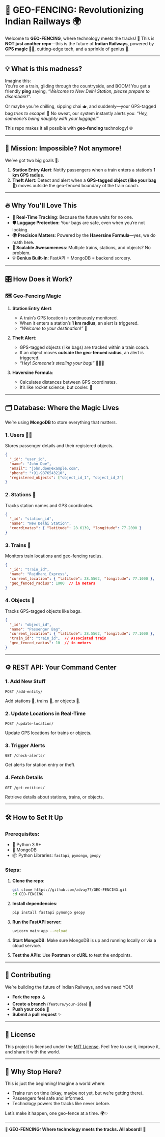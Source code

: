 # 🚀 GEO-FENCING: Revolutionizing Indian Railways 🌍

Welcome to **GEO-FENCING**, where technology meets the tracks! 🚂 This is **NOT just another repo**—this is the future of **Indian Railways**, powered by **GPS magic 🧙‍♂️**, cutting-edge tech, and a sprinkle of genius 🧠.

---

## 💡 **What is this madness?**

Imagine this:  
You’re on a train, gliding through the countryside, and BOOM! You get a friendly **ping** saying, *“Welcome to New Delhi Station, please prepare to disembark!”*.  

Or maybe you’re chilling, sipping chai 🫖, and suddenly—your GPS-tagged bag *tries to escape*! 🚨 No sweat, our system instantly alerts you: *“Hey, someone’s being naughty with your luggage!”*

This repo makes it all possible with **geo-fencing** technology! 🌐

---

## 🎯 **Mission: Impossible? Not anymore!**

We’ve got two big goals 🚀:
1. **Station Entry Alert**: Notify passengers when a train enters a station’s **1 km GPS radius.**  
2. **Theft Alert**: Detect and alert when a **GPS-tagged object (like your bag 👜)** moves outside the geo-fenced boundary of the train coach.  

---

## 🔥 **Why You’ll Love This**

- **📡 Real-Time Tracking**: Because the future waits for no one.  
- **🛡️ Luggage Protection**: Your bags are safe, even when you’re not looking.  
- **🌍 Precision Matters**: Powered by the **Haversine Formula**—yes, we do math here.  
- **🚉 Scalable Awesomeness**: Multiple trains, stations, and objects? No problem.  
- **💡 Genius Built-In**: FastAPI + MongoDB = backend sorcery.  

---

## 🎛️ **How Does it Work?**

### 🗺️ Geo-Fencing Magic

1. **Station Entry Alert**:  
   - A train’s GPS location is continuously monitored.  
   - When it enters a station’s **1 km radius**, an alert is triggered.  
   - *“Welcome to your destination!”* 🎉

2. **Theft Alert**:  
   - GPS-tagged objects (like bags) are tracked within a train coach.  
   - If an object moves **outside the geo-fenced radius**, an alert is triggered.  
   - *“Hey! Someone’s stealing your bag!”* 🏃‍♂️💨

3. **Haversine Formula**:  
   - Calculates distances between GPS coordinates.  
   - It’s like rocket science, but cooler. 🚀  

---

## 🗂️ **Database: Where the Magic Lives**

We’re using **MongoDB** to store everything that matters.

### 1. **Users** 🙋‍♂️
Stores passenger details and their registered objects.  
```json
{
  "_id": "user_id",
  "name": "John Doe",
  "email": "john.doe@example.com",
  "phone": "+91-9876543210",
  "registered_objects": ["object_id_1", "object_id_2"]
}
```

### 2. **Stations** 🚉
Tracks station names and GPS coordinates.  
```json
{
  "_id": "station_id",
  "name": "New Delhi Station",
  "coordinates": { "latitude": 28.6139, "longitude": 77.2090 }
}
```

### 3. **Trains** 🚂
Monitors train locations and geo-fencing radius.  
```json
{
  "_id": "train_id",
  "name": "Rajdhani Express",
  "current_location": { "latitude": 28.5562, "longitude": 77.1000 },
  "geo_fenced_radius": 1000  // in meters
}
```

### 4. **Objects** 👜
Tracks GPS-tagged objects like bags.  
```json
{
  "_id": "object_id",
  "name": "Passenger Bag",
  "current_location": { "latitude": 28.5562, "longitude": 77.1000 },
  "train_id": "train_id",  // Associated train
  "geo_fenced_radius": 10  // in meters
}
```

---

## ⚙️ **REST API: Your Command Center**

### 1. Add New Stuff
```http
POST /add-entity/
```
Add stations 🚉, trains 🚂, or objects 👜.

### 2. Update Locations in Real-Time
```http
POST /update-location/
```
Update GPS locations for trains or objects.

### 3. Trigger Alerts
```http
GET /check-alerts/
```
Get alerts for station entry or theft.

### 4. Fetch Details
```http
GET /get-entities/
```
Retrieve details about stations, trains, or objects.

---

## 🛠️ **How to Set It Up**

### Prerequisites:
- 🐍 Python 3.9+  
- 🍃 MongoDB  
- 📦 Python Libraries: `fastapi`, `pymongo`, `geopy`

### Steps:
1. **Clone the repo**:
   ```bash
   git clone https://github.com/advay77/GEO-FENCING.git
   cd GEO-FENCING
   ```

2. **Install dependencies**:
   ```bash
   pip install fastapi pymongo geopy
   ```

3. **Run the FastAPI server**:
   ```bash
   uvicorn main:app --reload
   ```

4. **Start MongoDB**:
   Make sure MongoDB is up and running locally or via a cloud service.

5. **Test the APIs**:
   Use **Postman** or **cURL** to test the endpoints.

---

## 🤝 **Contributing**

We’re building the future of Indian Railways, and we need YOU!  
- **Fork the repo** 🪝  
- **Create a branch** (`feature/your-idea`) 🌱  
- **Push your code** 🚀  
- **Submit a pull request** ✨  

---

## 📜 **License**

This project is licensed under the [MIT License](LICENSE). Feel free to use it, improve it, and share it with the world.

---

## 🌟 **Why Stop Here?**

This is just the beginning! Imagine a world where:  
- Trains run on time (okay, maybe not yet, but we’re getting there).  
- Passengers feel safe and informed.  
- Technology powers the tracks like never before.  

Let’s make it happen, one geo-fence at a time. 🌍✨

---

🎉 **GEO-FENCING: Where technology meets the tracks. All aboard!** 🚂
